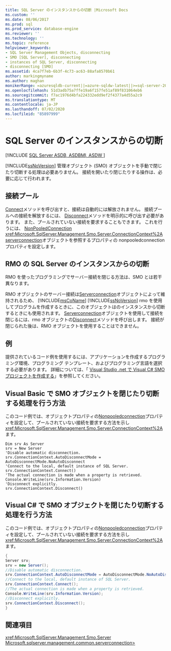 ```yaml
---
title: SQL Server のインスタンスからの切断 |Microsoft Docs
ms.custom: ''
ms.date: 08/06/2017
ms.prod: sql
ms.prod_service: database-engine
ms.reviewer: ''
ms.technology: ''
ms.topic: reference
helpviewer_keywords:
- SQL Server Management Objects, disconnecting
- SMO [SQL Server], disconnecting
- instances of SQL Server, disconnecting
- disconnecting [SMO]
ms.assetid: 4ca7f7eb-6b3f-4c73-ac63-88afa8570b61
author: markingmyname
ms.author: maghan
monikerRange: =azuresqldb-current||=azure-sqldw-latest||>=sql-server-2016||=sqlallproducts-allversions||>=sql-server-linux-2017||=azuresqldb-mi-current
ms.openlocfilehash: 51d3adb75a7ffe19a6f157fe51af89f831064eb6
ms.sourcegitcommit: f7ac1976d4bfa224332edd9ef2f4377a4d55a2c9
ms.translationtype: MT
ms.contentlocale: ja-JP
ms.lasthandoff: 07/02/2020
ms.locfileid: "85897999"
---
```

# <a name="disconnecting-from-an-instance-of-sql-server"></a>SQL Server のインスタンスからの切断
[!INCLUDE [SQL Server ASDB, ASDBMI, ASDW ](../../../includes/applies-to-version/sql-asdb-asdbmi-asdw.md)]

  [!INCLUDE[ssNoVersion](../../../includes/ssnoversion-md.md)] 管理オブジェクト (SMO) オブジェクトを手動で閉じたり切断する処理は必要ありません。 接続を開いたり閉じたりする操作は、必要に応じて行われます。  
  
## <a name="connection-pooling"></a>接続プール  
 [Connect](https://msdn.microsoft.com/library/microsoft.sqlserver.management.common.connectionmanager.connect)メソッドを呼び出すと、接続は自動的には解放されません。 接続プールへの接続を解放するには、 [Disconnect](https://msdn.microsoft.com/library/microsoft.sqlserver.management.common.connectionmanager.disconnect)メソッドを明示的に呼び出す必要があります。 また、プールされていない接続を要求することもできます。 これを行うには、 [NonPooledConnection](https://msdn.microsoft.com/library/microsoft.sqlserver.management.common.connectionsettings.nonpooledconnection) <xref:Microsoft.SqlServer.Management.Smo.Server.ConnectionContext%2A> [serverconnection](https://msdn.microsoft.com/library/microsoft.sqlserver.management.common.serverconnection.aspx)オブジェクトを参照するプロパティの nonpooledconnection プロパティを設定します。  
  
## <a name="disconnecting-from-an-instance-of-sql-server-for-rmo"></a>RMO の SQL Server のインスタンスからの切断  
 RMO を使ったプログラミングでサーバー接続を閉じる方法は、SMO とは若干異なります。  
  
 RMO オブジェクトのサーバー接続は[Serverconnection](https://msdn.microsoft.com/library/microsoft.sqlserver.management.common.serverconnection.aspx)オブジェクトによって維持されるため、 [!INCLUDE[msCoName](../../../includes/msconame-md.md)] [!INCLUDE[ssNoVersion](../../../includes/ssnoversion-md.md)] rmo を使用してプログラムを作成するときに、このオブジェクトはのインスタンスから切断するときにも使用されます。 [Serverconnection](https://msdn.microsoft.com/library/microsoft.sqlserver.management.common.serverconnection.aspx)オブジェクトを使用して接続を閉じるには、rmo オブジェクトの[Disconnect](https://msdn.microsoft.com/library/microsoft.sqlserver.management.common.connectionmanager.disconnect)メソッドを呼び出します。 接続が閉じられた後は、RMO オブジェクトを使用することはできません。  
  
## <a name="example"></a>例  
提供されているコード例を使用するには、アプリケーションを作成するプログラミング環境、プログラミング テンプレート、およびプログラミング言語を選択する必要があります。 詳細については、「 [Visual Studio .net で Visual C&#35; SMO プロジェクトを作成する](../../../relational-databases/server-management-objects-smo/how-to-create-a-visual-csharp-smo-project-in-visual-studio-net.md)」を参照してください。  
 
  
## <a name="closing-and-disconnecting-an-smo-object-in-visual-basic"></a>Visual Basic で SMO オブジェクトを閉じたり切断する処理を行う方法  
 このコード例では、オブジェクトプロパティの[Nonpooledconnection](https://msdn.microsoft.com/library/microsoft.sqlserver.management.common.connectionsettings.nonpooledconnection)プロパティを設定して、プールされていない接続を要求する方法を示し <xref:Microsoft.SqlServer.Management.Smo.Server.ConnectionContext%2A> ます。  
  
```VBNET
Dim srv As Server
srv = New Server
'Disable automatic disconnection.
srv.ConnectionContext.AutoDisconnectMode = AutoDisconnectMode.NoAutoDisconnect
'Connect to the local, default instance of SQL Server.
srv.ConnectionContext.Connect()
'The actual connection is made when a property is retrieved.
Console.WriteLine(srv.Information.Version)
'Disconnect explicitly.
srv.ConnectionContext.Disconnect()
```
  
## <a name="closing-and-disconnecting-an-smo-object-in-visual-c"></a>Visual C# で SMO オブジェクトを閉じたり切断する処理を行う方法  
 このコード例では、オブジェクトプロパティの[Nonpooledconnection](https://msdn.microsoft.com/library/microsoft.sqlserver.management.common.connectionsettings.nonpooledconnection)プロパティを設定して、プールされていない接続を要求する方法を示し <xref:Microsoft.SqlServer.Management.Smo.Server.ConnectionContext%2A> ます。  
  
```csharp  
{   
Server srv;   
srv = new Server();   
//Disable automatic disconnection.   
srv.ConnectionContext.AutoDisconnectMode = AutoDisconnectMode.NoAutoDisconnect;   
//Connect to the local, default instance of SQL Server.   
srv.ConnectionContext.Connect();   
//The actual connection is made when a property is retrieved.   
Console.WriteLine(srv.Information.Version);   
//Disconnect explicitly.   
srv.ConnectionContext.Disconnect();  
}  
```  
  
## <a name="see-also"></a>関連項目  
 <xref:Microsoft.SqlServer.Management.Smo.Server>   
 [Microsoft.sqlserver.management.common.serverconnection>](https://msdn.microsoft.com/library/microsoft.sqlserver.management.common.serverconnection.aspx)  
  
  
